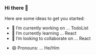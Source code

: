 ### Hi there 👋


Here are some ideas to get you started:

- 🔭 I’m currently working on ... TodoList
- 🌱 I’m currently learning ... React
- 👯 I’m looking to collaborate on ... React
<!--- 🤔 I’m looking for help with ... 
- 💬 Ask me about ...
- 📫 How to reach me: ... -->
- 😄 Pronouns: ... He/Him
<!-- - ⚡ Fun fact: ... 
-->

